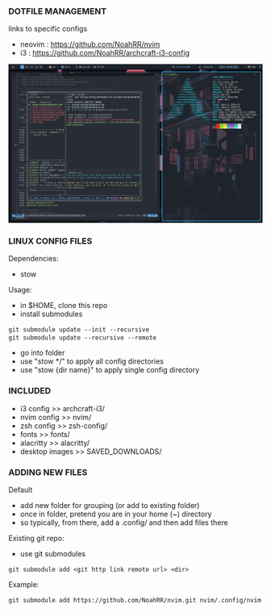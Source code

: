 ### DOTFILE MANAGEMENT
links to specific configs
- neovim : https://github.com/NoahRR/nvim
- i3 : https://github.com/NoahRR/archcraft-i3-config

![alt text](https://github.com/NoahRR/.dotfiles/blob/master/SAVED_DOWNLOADS/SAVED_DOWNLOADS/DeepinScreenshot_select-area_20211005220005.png?raw=true)

### LINUX CONFIG FILES
Dependencies:
- stow

Usage:
- in $HOME, clone this repo
- install submodules
```
git submodule update --init --recursive
git submodule update --recursive --remote
```
- go into folder
- use "stow */" to apply all config directories
- use "stow {dir name}" to apply single config directory

### INCLUDED
- i3 config >> archcraft-i3/
- nvim config >> nvim/
- zsh config >> zsh-config/
- fonts >> fonts/
- alacritty >> alacritty/
- desktop images >> SAVED_DOWNLOADS/

### ADDING NEW FILES
Default
- add new folder for grouping (or add to existing folder)
- once in folder, pretend you are in your home (~) directory
- so typically, from there, add a .config/ and then add files there

Existing git repo:
- use git submodules
```
git submodule add <git http link remote url> <dir>
```
Example:
```
git submodule add https://github.com/NoahRR/nvim.git nvim/.config/nvim
```
